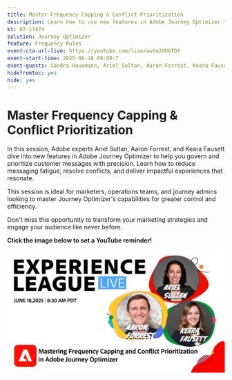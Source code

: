 ```yaml
---
title: Master Frequency Capping & Conflict Prioritization
description: Learn how to use new features in Adobe Journey Optimizer to govern and prioritize the most important messages being sent to customers. 
kt: KT-17474
solution: Journey Optimizer
feature: Frequency Rules
event-cta-url-live: https://youtube.com/live/awYa2dU6TDY
event-start-time: 2025-06-18 09:00-7
event-guests: Sandra Hausmann, Ariel Sultan, Aaron Forrest, Keara Fausett
hidefromtoc: yes
hide: yes
---
```

# Master Frequency Capping & Conflict Prioritization

In this session, Adobe experts Ariel Sultan, Aaron Forrest, and Keara Fausett dive into new features in Adobe Journey Optimizer to help you govern and prioritize customer messages with precision. Learn how to reduce messaging fatigue, resolve conflicts, and deliver impactful experiences that resonate.

This session is ideal for marketers, operations teams, and journey admins looking to master Journey Optimizer's capabilities for greater control and efficiency.

Don't miss this opportunity to transform your marketing strategies and engage your audience like never before. 

**Click the image below to set a YouTube reminder!**

[![ExL LIVE Jan 17 2024](assets/exl-live-web-banner-20250618.png)](https://www.youtube.com/live/awYa2dU6TDY)